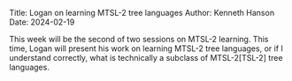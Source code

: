 Title: Logan on learning MTSL-2 tree languages
Author: Kenneth Hanson
Date: 2024-02-19

This week will be the second of two sessions on MTSL-2 learning.
This time, Logan will present his work on learning MTSL-2 tree languages, or if I understand correctly, what is technically a subclass of MTSL-2[TSL-2] tree languages.
